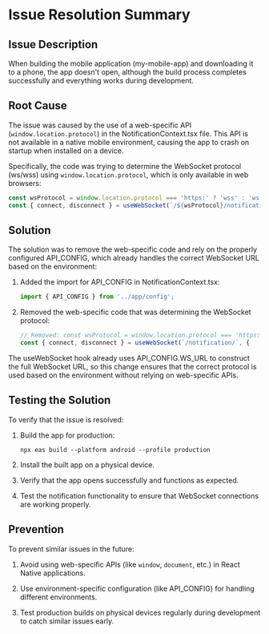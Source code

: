 # Issue Resolution Summary

## Issue Description
When building the mobile application (my-mobile-app) and downloading it to a phone, the app doesn't open, although the build process completes successfully and everything works during development.

## Root Cause
The issue was caused by the use of a web-specific API (`window.location.protocol`) in the NotificationContext.tsx file. This API is not available in a native mobile environment, causing the app to crash on startup when installed on a device.

Specifically, the code was trying to determine the WebSocket protocol (ws/wss) using `window.location.protocol`, which is only available in web browsers:

```typescript
const wsProtocol = window.location.protocol === 'https:' ? 'wss' : 'ws';
const { connect, disconnect } = useWebSocket(`/${wsProtocol}/notification/`, {
```

## Solution
The solution was to remove the web-specific code and rely on the properly configured API_CONFIG, which already handles the correct WebSocket URL based on the environment:

1. Added the import for API_CONFIG in NotificationContext.tsx:
   ```typescript
   import { API_CONFIG } from '../app/config';
   ```

2. Removed the web-specific code that was determining the WebSocket protocol:
   ```typescript
   // Removed: const wsProtocol = window.location.protocol === 'https:' ? 'wss' : 'ws';
   const { connect, disconnect } = useWebSocket(`/notification/`, {
   ```

The useWebSocket hook already uses API_CONFIG.WS_URL to construct the full WebSocket URL, so this change ensures that the correct protocol is used based on the environment without relying on web-specific APIs.

## Testing the Solution
To verify that the issue is resolved:

1. Build the app for production:
   ```
   npx eas build --platform android --profile production
   ```

2. Install the built app on a physical device.

3. Verify that the app opens successfully and functions as expected.

4. Test the notification functionality to ensure that WebSocket connections are working properly.

## Prevention
To prevent similar issues in the future:

1. Avoid using web-specific APIs (like `window`, `document`, etc.) in React Native applications.

2. Use environment-specific configuration (like API_CONFIG) for handling different environments.

3. Test production builds on physical devices regularly during development to catch similar issues early.